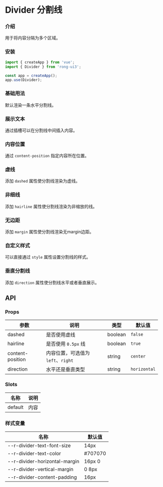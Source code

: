 # Divider 分割线


### 介绍
用于将内容分隔为多个区域。


### 安装
``` javascript
import { createApp } from 'vue';
import { Divider } from 'rong-ui3';

const app = createApp();
app.use(Divider);
```


### 基础用法
默认渲染一条水平分割线。
<script setup>
  import DividerBase from '../demo/DividerBase.vue?raw'
</script>
<HljsBlock :code="DividerBase"></HljsBlock>


### 展示文本
通过插槽可以在分割线中间插入内容。
<script setup>
  import DividerText from '../demo/DividerText.vue?raw'
</script>
<HljsBlock :code="DividerText"></HljsBlock>


### 内容位置
通过 `content-position` 指定内容所在位置。
<script setup>
  import DividerContentPosition from '../demo/DividerContentPosition.vue?raw'
</script>
<HljsBlock :code="DividerContentPosition"></HljsBlock>


### 虚线
添加 `dashed` 属性使分割线渲染为虚线。
<script setup>
  import DividerDashed from '../demo/DividerDashed.vue?raw'
</script>
<HljsBlock :code="DividerDashed"></HljsBlock>


### 非细线
添加 `hairline` 属性使分割线渲染为非缩放的线。
<script setup>
  import DividerNotHairline from '../demo/DividerNotHairline.vue?raw'
</script>
<HljsBlock :code="DividerNotHairline"></HljsBlock>


### 无边距
添加 `margin` 属性使分割线渲染无margin边距。
<script setup>
  import DividerNotMargin from '../demo/DividerNotMargin.vue?raw'
</script>
<HljsBlock :code="DividerNotMargin"></HljsBlock>


### 自定义样式
可以直接通过 `style` 属性设置分割线的样式。
<script setup>
  import DividerCustomStyle from '../demo/DividerCustomStyle.vue?raw'
</script>
<HljsBlock :code="DividerCustomStyle"></HljsBlock>


### 垂直分割线
添加 `direction` 属性使分割线水平或者垂直展示。
<script setup>
  import DividerDirection from '../demo/DividerDirection.vue?raw'
</script>
<HljsBlock :code="DividerDirection"></HljsBlock>


## API

### Props

| 参数             | 说明                             | 类型    | 默认值       |
|------------------|--------------------------------|---------|--------------|
| dashed           | 是否使用虚线                     | boolean | `false`      |
| hairline         | 是否使用 `0.5px` 线              | boolean | `true`       |
| content-position | 内容位置，可选值为 `left`、`right` | string  | `center`     |
| direction        | 水平还是垂直类型                 | string  | `horizontal` |

### Slots

| 名称    | 说明 |
|---------|----|
| default | 内容 |


### 样式变量
| 名称                          | 默认值  |
|-------------------------------|---------|
| --r-divider-text-font-size    | 14px    |
| --r-divider-text-color        | #707070 |
| --r-divider-horizontal-margin | 16px 0  |
| --r-divider-vertical-margin   | 0 8px   |
| --r-divider-content-padding   | 16px    |
